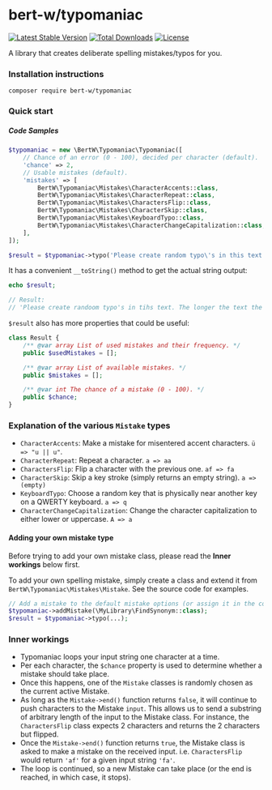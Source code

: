 # bert-w/typomaniac
[![Latest Stable Version](https://poser.pugx.org/bert-w/typomaniac/v/stable)](https://packagist.org/packages/bert-w/typomaniac)
[![Total Downloads](https://poser.pugx.org/bert-w/typomaniac/downloads)](https://packagist.org/packages/bert-w/typomaniac)
[![License](https://poser.pugx.org/bert-w/typomaniac/license)](https://packagist.org/packages/bert-w/typomaniac)

A library that creates deliberate spelling mistakes/typos for you.

### Installation instructions
`composer require bert-w/typomaniac`

### Quick start

##### Code Samples
```php
$typomaniac = new \BertW\Typomaniac\Typomaniac([
    // Chance of an error (0 - 100), decided per character (default).
    'chance' => 2,
    // Usable mistakes (default).
    'mistakes' => [
        BertW\Typomaniac\Mistakes\CharacterAccents::class,
        BertW\Typomaniac\Mistakes\CharacterRepeat::class,
        BertW\Typomaniac\Mistakes\CharactersFlip::class,
        BertW\Typomaniac\Mistakes\CharacterSkip::class,
        BertW\Typomaniac\Mistakes\KeyboardTypo::class,
        BertW\Typomaniac\Mistakes\CharacterChangeCapitalization::class,
    ],
]);

$result = $typomaniac->typo('Please create random typo\'s in this text. The longer the text the more chance of an error!');
```

It has a convenient `__toString()` method to get the actual string output:
```php
echo $result;

// Result:
// 'Please create randoom typo's in tihs text. The longer the text the more chance of an  error!'
```

`$result` also has more properties that could be useful:
```php
class Result {
    /** @var array List of used mistakes and their frequency. */
    public $usedMistakes = [];

    /** @var array List of available mistakes. */
    public $mistakes = [];

    /** @var int The chance of a mistake (0 - 100). */
    public $chance;
}
```

### Explanation of the various `Mistake` types
 - `CharacterAccents`: Make a mistake for misentered accent characters. `ü => "u || u"`.
 - `CharacterRepeat`: Repeat a character. `a => aa`
 - `CharactersFlip`: Flip a character with the previous one. `af => fa`
 - `CharacterSkip`: Skip a key stroke (simply returns an empty string). `a => (empty)`
 - `KeyboardTypo`: Choose a random key that is physically near another key on a QWERTY keyboard. `a => q`
 - `CharacterChangeCapitalization`: Change the character capitalization to either lower or uppercase. `A => a`
 
#### Adding your own mistake type
Before trying to add your own mistake class, please read the **Inner workings** below first.

To add your own spelling mistake, simply create a class and extend it from `BertW\Typomaniac\Mistakes\Mistake`. See the
source code for examples.
```php
// Add a mistake to the default mistake options (or assign it in the constructor).
$typomaniac->addMistake(\MyLibrary\FindSynonym::class);
$result = $typomaniac->typo(...);
```

### Inner workings
- Typomaniac loops your input string one character at a time.
- Per each character, the `$chance` property is used to determine whether a mistake should take place.
- Once this happens, one of the `Mistake` classes is randomly chosen as the current active Mistake.
- As long as the `Mistake->end()` function returns `false`, it will continue to push characters to the Mistake `input`.
This allows us to send a substring of arbitrary length of the input to the Mistake class. For instance, the
`CharactersFlip` class expects 2 characters and returns the 2 characters but flipped.
- Once the `Mistake->end()` function returns `true`, the Mistake class is asked to make a mistake on the received input.
i.e. `CharactersFlip` would return `'af'` for a given input string `'fa'`.
- The loop is continued, so a new Mistake can take place (or the end is reached, in which case, it stops).




